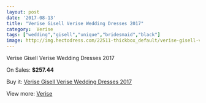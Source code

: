 ```yaml
---
layout: post
date: '2017-08-13'
title: "Verise Gisell Verise Wedding Dresses 2017"
category:  Verise
tags: ["wedding","gisell","unique","bridesmaid","black"]
image: http://img.hectodress.com/22511-thickbox_default/verise-gisell-verise-wedding-dresses-2012.jpg
---
```

Verise Gisell Verise Wedding Dresses 2017

On Sales: **$257.44**
<a href="https://www.hectodress.com/-verise/10472-verise-gisell-verise-wedding-dresses-2012.html"><amp-img layout="responsive" width="600" height="600" src="//img.hectodress.com/22511-thickbox_default/verise-gisell-verise-wedding-dresses-2012.jpg" alt="Verise Gisell Verise Wedding Dresses 2017 0" /></a>
<a href="https://www.hectodress.com/-verise/10472-verise-gisell-verise-wedding-dresses-2012.html"><amp-img layout="responsive" width="600" height="600" src="//img.hectodress.com/22512-thickbox_default/verise-gisell-verise-wedding-dresses-2012.jpg" alt="Verise Gisell Verise Wedding Dresses 2017 1" /></a>

Buy it: [Verise Gisell Verise Wedding Dresses 2017](https://www.hectodress.com/-verise/10472-verise-gisell-verise-wedding-dresses-2012.html "Verise Gisell Verise Wedding Dresses 2017")

View more: [ Verise](https://www.hectodress.com/170--verise " Verise")